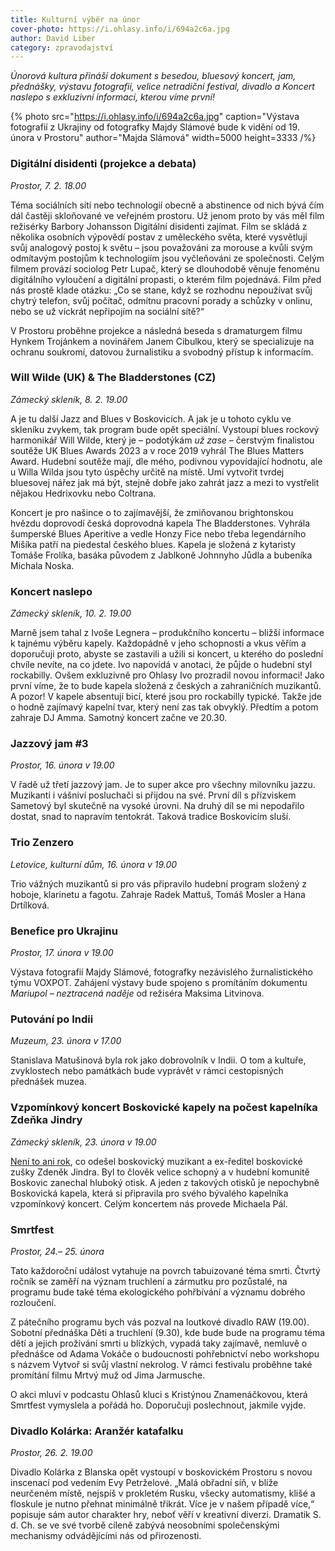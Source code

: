 ```yaml
---
title: Kulturní výběr na únor
cover-photo: https://i.ohlasy.info/i/694a2c6a.jpg
author: David Liber
category: zpravodajství
---
```


*Únorová kultura přináší dokument s besedou, bluesový koncert, jam, přednášky, výstavu fotografií, velice netradiční festival, divadlo a Koncert naslepo s exkluzivní informací, kterou víme první!*

{% photo src="https://i.ohlasy.info/i/694a2c6a.jpg" caption="Výstava fotografií z Ukrajiny od fotografky Majdy Slámové bude k vidění od 19. února v Prostoru" author="Majda Slámová" width=5000 height=3333 /%}

### Digitální disidenti (projekce a debata)

*Prostor, 7. 2. 18.00*

Téma sociálních sítí nebo technologií obecně a abstinence od nich bývá čím dál častěji skloňované ve veřejném prostoru. Už jenom proto by vás měl film režisérky Barbory Johansson Digitální disidenti zajímat. Film se skládá z několika osobních výpovědí postav z uměleckého světa, které vysvětlují svůj analogový postoj k světu – jsou považováni za morouse a kvůli svým odmítavým postojům k technologiím jsou vyčleňováni ze společnosti. Celým filmem provází sociolog Petr Lupač, který se dlouhodobě věnuje fenoménu digitálního vyloučení a digitální propasti, o kterém film pojednává. Film před nás prostě klade otázku: „Co se stane, když se rozhodnu nepoužívat svůj chytrý telefon, svůj počítač, odmítnu pracovní porady a schůzky v onlinu, nebo se už víckrát nepřipojím na sociální sítě?“

V Prostoru proběhne projekce a následná beseda s dramaturgem filmu Hynkem Trojánkem a novinářem Janem Cibulkou, který se specializuje na ochranu soukromí, datovou žurnalistiku a svobodný přístup k informacím. 

### Will Wilde (UK) & The Bladderstones (CZ)

*Zámecký skleník, 8. 2. 19.00*

A je tu další Jazz and Blues v Boskovicích. A jak je u tohoto cyklu ve skleníku zvykem, tak program bude opět speciální. Vystoupí blues rockový harmonikář Will Wilde, který je – podotýkám *už zase* – čerstvým finalistou soutěže UK Blues Awards 2023 a v roce 2019 vyhrál The Blues Matters Award. Hudební soutěže mají, dle mého, podivnou vypovídající hodnotu, ale u Willa Wilda jsou tyto úspěchy určitě na místě. Umí vytvořit tvrdej bluesovej nářez jak má být, stejně dobře jako zahrát jazz a mezi to vystřelit nějakou Hedrixovku nebo Coltrana. 

Koncert je pro našince o to zajímavější, že zmiňovanou brightonskou hvězdu doprovodí česká doprovodná kapela The Bladderstones. Vyhrála šumperské Blues Aperitive a vedle Honzy Fice nebo třeba legendárního Mišíka patří na piedestal českého blues. Kapela je složená z kytaristy Tomáše Frolíka, basáka původem z Jablkoně Johnnyho Jůdla a bubeníka Michala Noska. 

### Koncert naslepo

*Zámecký skleník, 10. 2. 19.00*

Marně jsem tahal z Ivoše Legnera – produkčního koncertu – bližší informace k tajnému výběru kapely. Každopádně v jeho schopnosti a vkus věřím a doporučuji proto, abyste se zastavili a užili si koncert, u kterého do poslední chvíle nevíte, na co jdete. Ivo napovídá v anotaci, že půjde o hudební styl rockabilly. Ovšem exkluzivně pro Ohlasy Ivo prozradil novou informaci! Jako první víme, že to bude kapela složená z českých a zahraničních muzikantů. A pozor! V kapele absentují bicí, které jsou pro rockabilly typické. Takže jde o hodně zajímavý kapelní tvar, který není zas tak obvyklý. Předtím a potom zahraje DJ Amma. Samotný koncert začne ve 20.30. 

### Jazzový jam #3

*Prostor, 16. února v 19.00*

V řadě už třetí jazzový jam. Je to super akce pro všechny milovníku jazzu. Muzikanti i vášniví posluchači si přijdou na své. První díl s přízviskem Sametový byl skutečně na vysoké úrovni. Na druhý díl se mi nepodařilo dostat, snad to napravím tentokrát. Taková tradice Boskovicím sluší. 

### Trio Zenzero

*Letovice, kulturní dům, 16. února v 19.00*

Trio vážných muzikantů si pro vás připravilo hudební program složený z hoboje, klarinetu a fagotu. Zahraje Radek Mattuš, Tomáš Mosler a Hana Drtílková. 

### Benefice pro Ukrajinu

*Prostor, 17. února v 19.00*

Výstava fotografií Majdy Slámové, fotografky nezávislého žurnalistického týmu VOXPOT. Zahájení výstavy bude spojeno s promítáním dokumentu *Mariupol – neztracená naděje* od režiséra Maksima Litvinova.

### Putování po Indii

*Muzeum, 23. února v 17.00*

Stanislava Matušinová byla rok jako dobrovolník v Indii. O tom a kultuře, zvyklostech nebo památkách bude vyprávět v rámci cestopisných přednášek muzea.

### Vzpomínkový koncert Boskovické kapely na počest kapelníka Zdeňka Jindry

*Zámecký skleník, 23. února v 19.00*

[Není to ani rok](https://ohlasy.info/clanky/2022/07/vzpominky-do-nebe.html), co odešel boskovický muzikant a ex-ředitel boskovické zušky Zdeněk Jindra. Byl to člověk velice schopný a v hudební komunitě Boskovic zanechal hluboký otisk. A jeden z takových otisků je nepochybně Boskovická kapela, která si připravila pro svého bývalého kapelníka vzpomínkový koncert. Celým koncertem nás provede Michaela Pál. 

### Smrtfest

*Prostor, 24.– 25. února*

Tato každoroční událost vytahuje na povrch tabuizované téma smrti. Čtvrtý ročník se zaměří na význam truchlení a zármutku pro pozůstalé, na programu bude také téma ekologického pohřbívání a významu dobrého rozloučení. 

Z pátečního programu bych vás pozval na loutkové divadlo RAW (19.00). Sobotní přednáška Děti a truchlení (9.30), kde bude bude na programu téma dětí a jejich prožívání smrti u blízkých, vypadá taky zajímavě, nemluvě o přednášce od Adama Vokáče o budoucnosti pohřebnictví nebo workshopu s názvem Vytvoř si svůj vlastní nekrolog. V rámci festivalu proběhne také promítání filmu Mrtvý muž od Jima Jarmusche. 

O akci mluví v podcastu Ohlasů kluci s Kristýnou Znamenáčkovou, která Smrtfest vymyslela a pořádá ho. Doporučuji poslechnout, jakmile vyjde.  

### Divadlo Kolárka: Aranžér katafalku

*Prostor, 26. 2. 19.00*

Divadlo Kolárka z Blanska opět vystoupí v boskovickém Prostoru s novou inscenací pod vedením Evy Petrželové. „Malá obřadní síň, v blíže neurčeném místě, nejspíš v prokletém Rusku, všecky automatismy, klišé a floskule je nutno přehnat minimálně třikrát. Více je v našem případě více,“ popisuje sám autor charakter hry, neboť věří v kreativní diverzi. Dramatik S. d. Ch. se ve své tvorbě cíleně zabývá neosobními společenskými mechanismy odvádějícími nás od přirozenosti.
